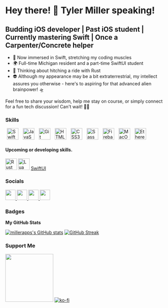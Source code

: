 Hey there! 👋 Tyler Miller speaking!
=============================  
Budding iOS developer | Past iOS student | Currently mastering Swift | Once a Carpenter/Concrete helper 
-----------------------------------------------------------------------  
* 🚀 Now immersed in Swift, stretching my coding muscles
* 🌍 Full-time Michigan resident and a part-time SwiftUI student
* 🦀 Thinking about hitching a ride with Rust
* 👽 Although my appearance may be a bit extraterrestrial, my intellect assures you otherwise - here's to aspiring for that advanced alien brainpower! 🛸

Feel free to share your wisdom, help me stay on course, or simply connect for a fun tech discussion! Can't wait! 🙌🚀

### Skills  
<p align="left">
    <a href="https://developer.apple.com/swift/" target="_blank" rel="noreferrer" style="padding: 5px;"><img src="https://raw.githubusercontent.com/danielcranney/readme-generator/main/public/icons/skills/swift-colored.svg" width="36" height="36" alt="Swift" /></a>
    <a href="https://developer.mozilla.org/en-US/docs/Web/JavaScript" target="_blank" rel="noreferrer" style="padding: 5px;"><img src="https://raw.githubusercontent.com/danielcranney/readme-generator/main/public/icons/skills/javascript-colored.svg" width="36" height="36" alt="JavaScript" /></a>
    <a href="https://git-scm.com/" target="_blank" rel="noreferrer" style="padding: 5px;"><img src="https://raw.githubusercontent.com/danielcranney/readme-generator/main/public/icons/skills/git-colored.svg" width="36" height="36" alt="Git" /></a>
    <a href="https://developer.mozilla.org/en-US/docs/Glossary/HTML5" target="_blank" rel="noreferrer" style="padding: 5px;"><img src="https://raw.githubusercontent.com/danielcranney/readme-generator/main/public/icons/skills/html5-colored.svg" width="36" height="36" alt="HTML5" /></a>
    <a href="https://www.w3.org/TR/CSS/#css" target="_blank" rel="noreferrer" style="padding: 5px;"><img src="https://raw.githubusercontent.com/danielcranney/readme-generator/main/public/icons/skills/css3-colored.svg" width="36" height="36" alt="CSS3" /></a>
    <a href="https://sass-lang.com/" target="_blank" rel="noreferrer" style="padding: 5px;"><img src="https://raw.githubusercontent.com/danielcranney/readme-generator/main/public/icons/skills/sass-colored.svg" width="36" height="36" alt="Sass" /></a>
    <a href="https://firebase.google.com/" target="_blank" rel="noreferrer" style="padding: 5px;"><img src="https://raw.githubusercontent.com/danielcranney/readme-generator/main/public/icons/skills/firebase-colored.svg" width="36" height="36" alt="Firebase" /></a>
    <a href="https://apple.com" target="_blank" rel="noreferrer" style="padding: 5px;"><img src="https://cdn.simpleicons.org/macos/black/white" width="36" height="36" alt="MacOS" /></a>
    <a href="https://ethereum.org/en/" target="_blank" rel="noreferrer" style="padding: 5px;"><img src="https://raw.githubusercontent.com/danielcranney/readme-generator/main/public/icons/skills/ethereum-colored.svg" width="36" height="36" alt="Ethereum" /></a>
</p>

#### Upcoming or developing skills.

<p aligin="left">  
    <a href="rust-lang.org/" target="_blank" rel="nonreferrer" styler="padding: 5px;"><img src="https://cdn.simpleicons.org/rust/black/white" width="36" height="36" alt="Rust" /></a>
    <a href="https://www.lua.org" target="_blank" re="nonreferrer" styyle="padding: 5px:"><img src="https://cdn.simpleicons.org/lua/black/white" width="36" height="36" alt="Lua" /></a>
    <a href="https://developer.apple.com/documentation/swiftui">SwiftUI</a>
</p>
 
 ### Socials  
<p align="left">
    <!-- GitHub Link -->
    <a href="https://www.github.com/millerapps" target="_blank" rel="noreferrer">
        <picture>
            <!-- GitHub Icon for Dark Mode -->
            <source media="(prefers-color-scheme: dark)" srcset="https://raw.githubusercontent.com/danielcranney/readme-generator/main/public/icons/socials/github-dark.svg" />
            <!-- GitHub Icon for Light Mode -->
            <source media="(prefers-color-scheme: light)" srcset="https://raw.githubusercontent.com/danielcranney/readme-generator/main/public/icons/socials/github.svg" />
            <!-- Default GitHub Icon -->
            <img src="https://raw.githubusercontent.com/danielcranney/readme-generator/main/public/icons/socials/github.svg" width="32" height="32" />
        </picture>
    </a>
    <!-- Twitter Link -->
    <a href="https://www.x.com/millerapps" target="_blank" rel="noreferrer">
        <picture>
            <!-- Twitter Icon for Dark Mode -->
            <source media="(prefers-color-scheme: dark)" srcset="https://raw.githubusercontent.com/danielcranney/readme-generator/main/public/icons/socials/twitter-dark.svg" />
            <!-- Twitter Icon for Light Mode -->
            <source media="(prefers-color-scheme: light)" srcset="https://raw.githubusercontent.com/danielcranney/readme-generator/main/public/icons/socials/twitter.svg" />
            <!-- Default Twitter Icon -->
            <img src="https://raw.githubusercontent.com/danielcranney/readme-generator/main/public/icons/socials/twitter.svg" width="32" height="32" />
        </picture>
    </a>
    <!-- Threads Link -->
    <a href="https://www.threads.net/@Tyler_miller47" target="_blank" rel="noreferrer">
        <picture>
            <!-- Threads Icon for Dark Mode -->
            <source media="(prefers-color-scheme: dark)" srcset="https://raw.githubusercontent.com/danielcranney/readme-generator/main/public/icons/socials/threads-dark.svg" />
            <!-- Threads Icon for Light Mode -->
            <source media="(prefers-color-scheme: light)" srcset="https://raw.githubusercontent.com/danielcranney/readme-generator/main/public/icons/socials/threads.svg" />
            <!-- Default Threads Icon -->
            <img src="https://raw.githubusercontent.com/danielcranney/readme-generator/main/public/icons/socials/threads.svg" width="32" height="32" />
        </picture>
    </a>
        <a href="https://mastodon.social/@MillerApps" target="_blank" rel="noreferrer">
        <picture>
        <img height="32" width="32" src="https://cdn.simpleicons.org/mastodon/black/white" />
        </picture>
    </a>
</p>



### Badges

<b>My GitHub Stats</b>

<a href="http://www.github.com/millerapps"><img src="https://github-readme-stats.vercel.app/api?username=millerapps&show_icons=true&hide=&count_private=true&bg_color=1e1e2e&text_color=cdd6f4&icon_color=cba6f7&title_color=94e2d5" alt="millerapps's GitHub stats"  /></a>
<a href="https://git.io/streak-stats"><img src="https://streak-stats.demolab.com?user=millerapps&theme=catppuccin-mocha" alt="GitHub Streak" /></a>

### Support Me
<a href="https://www.buymeacoffee.com/millerapps"><img src="https://cdn.buymeacoffee.com/buttons/v2/default-yellow.png" width="150"/></a>
[![ko-fi](https://ko-fi.com/img/githubbutton_sm.svg)](https://ko-fi.com/G2G2TGT2Q)
